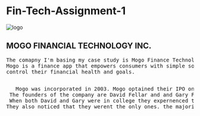 # Fin-Tech-Assignment-1
![logo](https://www.mogo.ca/mogo-ui-lib-min/icons/svgs/mogo-logo.svg#center)   


## MOGO FINANCIAL TECHNOLOGY INC.

 <pre>The comapny I'm basing my case study is Mogo Finance Technology Inc.
Mogo is a finance app that empowers consumers with simple solutions to help 
control their financial health and goals.

<pre>   Mogo was incorporated in 2003. Mogo optained their IPO on june 26 2015 on the TSX : MOGO
 The founders of the company are David Fellar and and Gary Fellar
 When both David and Gary were in college they expernenced the stress and strugle of young canadians to try and pay off debt while in school.
They also noticed that they werent the only ones. the majority of thier peers were in the same boat. 

